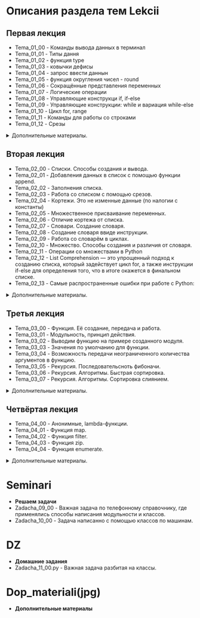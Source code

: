 # Описания раздела тем Lekcii
## Первая лекция
* Tema_01_00 - Команды вывода данных в терминал
* Tema_01_01 - Типы дання
* Tema_01_02 - функция type
* Tema_01_03 - ковычки дефисы
* Tema_01_04 - запрос ввести даннын
* Tema_01_05 - функция округления чисел - round
* Tema_01_06 - Сокращённые представления переменных
* Tema_01_07 - Логические операции
* Tema_01_08 - Управляющие конструкци if, if-else
* Tema_01_09 - Управляющие конструкции: while и вариация while-else
* Tema_01_10 - Цикл for, range
* Tema_01_11 - Команды для работы со строками
* Tema_01_12 - Срезы
<details>
<summary> Дополнительные материалы.</summary>

![Дополнительные материалы](Dop_materiali(jpg)/Tipi_dannih.jpg)

![Дополнительные материалы](Dop_materiali(jpg)/Arifmitika.jpg)

![Дополнительные материалы](Dop_materiali(jpg)/Logicheskie_operacii.jpg)
</details>

## Вторая лекция 
* Tema_02_00 - Списки. Способы создания и вывода.
* Tema_02_01 - Добавления данных в список с помощью функции append.
* Tema_02_02 - Заполнения списка.
* Tema_02_03 - Работа со списком с помощью срезов.
* Tema_02_04 - Кортежи. Это не изменные данные (по налогии с константы)
* Tema_02_05 - Множественное присваивание переменных.
* Tema_02_06 - Отличие кортежа от списка.
* Tema_02_07 - Словари. Создание словаря.
* Tema_02_08 - Создание словаря ввиде инструкции.
* Tema_02_09 - Работа со словарём в циклах.
* Tema_02_10 - Множество. Способы создания и различия от словаря.
* Tema_02_11 - Операции со множествами в Python
* Tema_02_12 - List Comprehension — это упрощенный подход к созданию списка, который
задействует цикл for, а также инструкции if-else для определения того, что в итоге
окажется в финальном списке.
* Tema_02_13 - Самые распространенные ошибки при работе с Python:
<details>
<summary> Дополнительные материалы. </summary>

![Дополнительные материалы](Dop_materiali(jpg)/Tablica.jpg)
</details>

## Третья лекция
* Tema_03_00 - Функция. Её создание, передача и работа.
* Tema_03_01 - Модульность, принцип действия.
* Tema_03_02 - Выводим функцию на примере созданного модуля.
* Tema_03_03 - Значения по умолчанию для функции.
* Tema_03_04 - Возможность передачи неограниченного количества аргументов в функцию.
* Tema_03_05 - Рекурсия. Последовательсноть фибоначи.
* Tema_03_06 - Рекурсия. Алгоритмы. Быстрая сортировка.
* Tema_03_07 - Рекурсия. Алгоритмы. Сортировка слиянием.
<details>
<summary> Дополнительные материалы. </summary>

![Дополнительные материалы](Dop_materiali(jpg)/Piton_Sor.jpg)
</details>

## Четвёртая лекция
* Tema_04_00 - Анонимные, lambda-функции.
* Tema_04_01 - Функция map.
* Tema_04_02 - Функция filter.
* Tema_04_03 - Функция zip.
* Tema_04_04 - Функция enumerate.
<details>
<summary> Дополнительные материалы. </summary>

![Дополнительные материалы](Dop_materiali(jpg)/4lec.jpg)
</details>

# Seminari
* **Решаем задачи**
* Zadacha_09_00 - Важная задача по телефонному справочнику, где применялись способы написания модульности и классов.
* Zadacha_10_00 - Задача написанно с помощью классов по машинам.
# DZ
* **Домашние задания** 
* Zadacha_11_00.py - Важная задача разбитая на классы.
# Dop_materiali(jpg)
* **Дополнительные материалы**
